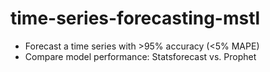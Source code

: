 # time-series-forecasting-mstl

- Forecast a time series with >95% accuracy (&lt;5% MAPE)
- Compare model performance: Statsforecast vs. Prophet
